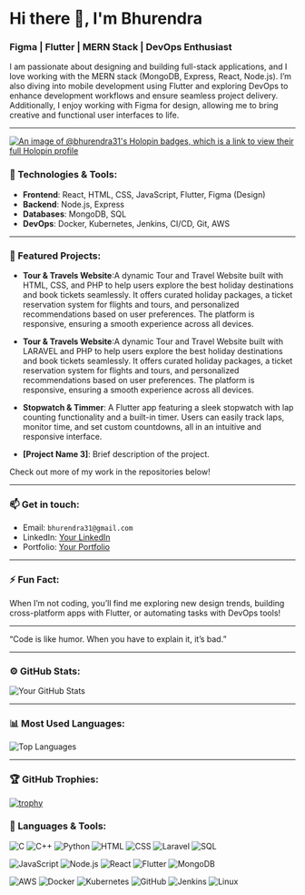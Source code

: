 # Hi there 👋, I'm Bhurendra 

### Figma | Flutter | MERN Stack | DevOps Enthusiast

I am passionate about designing and building full-stack applications, and I love working with the MERN stack (MongoDB, Express, React, Node.js). I’m also diving into mobile development using Flutter and exploring DevOps to enhance development workflows and ensure seamless project delivery. Additionally, I enjoy working with Figma for design, allowing me to bring creative and functional user interfaces to life.

---

[![An image of @bhurendra31's Holopin badges, which is a link to view their full Holopin profile](https://holopin.me/bhurendra31)](https://holopin.io/@bhurendra31)

### 🚀 Technologies & Tools:
- **Frontend**: React, HTML, CSS, JavaScript, Flutter, Figma (Design)
- **Backend**: Node.js, Express
- **Databases**: MongoDB, SQL
- **DevOps**: Docker, Kubernetes, Jenkins, CI/CD, Git, AWS

---

### 🌟 Featured Projects:
- **Tour & Travels Website**:A dynamic Tour and Travel Website built with HTML, CSS, and PHP to help users explore the best holiday destinations and book tickets seamlessly. It offers curated holiday packages, a ticket reservation system for flights and tours, and personalized recommendations based on user preferences. The platform is responsive, ensuring a smooth experience across all devices. 

- **Tour & Travels Website**:A dynamic Tour and Travel Website built with LARAVEL and PHP to help users explore the best holiday destinations and book tickets seamlessly. It offers curated holiday packages, a ticket reservation system for flights and tours, and personalized recommendations based on user preferences. The platform is responsive, ensuring a smooth experience across all devices. 

- **Stopwatch & Timmer**: A Flutter app featuring a sleek stopwatch with lap counting functionality and a built-in timer. Users can easily track laps, monitor time, and set custom countdowns, all in an intuitive and responsive interface.

- **[Project Name 3]**: Brief description of the project.

Check out more of my work in the repositories below!

---

### 📫 Get in touch:
- Email: `bhurendra31@gmail.com`
- LinkedIn: [Your LinkedIn](https://www.linkedin.com/in/bhurendra-kumar-sah-b03b371a9/)
- Portfolio: [Your Portfolio](https://your-portfolio.com)

---

### ⚡ Fun Fact:
When I’m not coding, you’ll find me exploring new design trends, building cross-platform apps with Flutter, or automating tasks with DevOps tools!

---

“Code is like humor. When you have to explain it, it’s bad.” 

---

### ⚙️ GitHub Stats:

![Your GitHub Stats](https://github-readme-stats.vercel.app/api?username=your-github-username&show_icons=true&theme=radical)

---

### 📊 Most Used Languages:
![Top Languages](https://github-readme-stats.vercel.app/api/top-langs/?username=your-github-username&layout=compact&theme=radical)

---

### 🏆 GitHub Trophies:
[![trophy](https://github-profile-trophy.vercel.app/?username=your-github-username&theme=onedark)](https://github.com/ryo-ma/github-profile-trophy)

  
  ### 🚀 Languages & Tools:
  ![C](https://img.shields.io/badge/-C-A8B9CC?style=for-the-badge&logo=c&logoColor=white)
![C++](https://img.shields.io/badge/-C++-00599C?style=for-the-badge&logo=cplusplus&logoColor=white)
![Python](https://img.shields.io/badge/-Python-3776AB?style=for-the-badge&logo=python&logoColor=white)
![HTML](https://img.shields.io/badge/-HTML5-E34F26?style=for-the-badge&logo=html5&logoColor=white)
![CSS](https://img.shields.io/badge/-CSS3-1572B6?style=for-the-badge&logo=css3&logoColor=white)
![Laravel](https://img.shields.io/badge/-Laravel-FF2D20?style=for-the-badge&logo=laravel&logoColor=white)
![SQL](https://img.shields.io/badge/-SQL-4479A1?style=for-the-badge&logo=postgresql&logoColor=white)

![JavaScript](https://img.shields.io/badge/-JavaScript-F7DF1E?style=for-the-badge&logo=javascript&logoColor=black)
![Node.js](https://img.shields.io/badge/-Node.js-339933?style=for-the-badge&logo=nodedotjs&logoColor=white)
![React](https://img.shields.io/badge/-React-61DAFB?style=for-the-badge&logo=react&logoColor=white)
![Flutter](https://img.shields.io/badge/-Flutter-02569B?style=for-the-badge&logo=flutter&logoColor=white)
![MongoDB](https://img.shields.io/badge/-MongoDB-47A248?style=for-the-badge&logo=mongodb&logoColor=white)

![AWS](https://img.shields.io/badge/-AWS-232F3E?style=for-the-badge&logo=amazon-aws&logoColor=white)
![Docker](https://img.shields.io/badge/-Docker-2496ED?style=for-the-badge&logo=docker&logoColor=white)
![Kubernetes](https://img.shields.io/badge/-Kubernetes-326CE5?style=for-the-badge&logo=kubernetes&logoColor=white)
![GitHub](https://img.shields.io/badge/-GitHub-181717?style=for-the-badge&logo=github&logoColor=white)
![Jenkins](https://img.shields.io/badge/-Jenkins-D24939?style=for-the-badge&logo=jenkins&logoColor=white)
![Linux](https://img.shields.io/badge/-Linux-FCC624?style=for-the-badge&logo=linux&logoColor=black)
